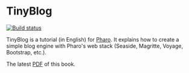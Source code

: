 # TinyBlog

[![Build status][badge]][travis]

TinyBlog is a tutorial (in English) for [Pharo](www.pharo.org).
It explains how to create a simple blog engine with Pharo's web stack (Seaside, Magritte, Voyage, Bootstrap, etc.).

[travis]: https://travis-ci.com/SquareBracketAssociates/TinyBlog-EN
[badge]: https://travis-ci.com/SquareBracketAssociates/TinyBlog-EN.svg?branch=master

The latest [PDF](https://github.com/SquareBracketAssociates/TinyBlog-EN/releases/download/continuous/TinyBlog-EN.pdf) of this book.
